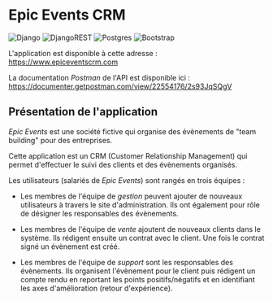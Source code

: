 # Epic Events CRM

![Django](https://img.shields.io/badge/django-%23092E20.svg?style=for-the-badge&logo=django&logoColor=white) ![DjangoREST](https://img.shields.io/badge/DJANGO-REST-ff1709?style=for-the-badge&logo=django&logoColor=white&color=ff1709&labelColor=gray) ![Postgres](https://img.shields.io/badge/postgres-%23316192.svg?style=for-the-badge&logo=postgresql&logoColor=white) ![Bootstrap](https://img.shields.io/badge/bootstrap-%23563D7C.svg?style=for-the-badge&logo=bootstrap&logoColor=white) 

L'application est disponible à cette adresse : https://www.epiceventscrm.com

La documentation *Postman* de l'API est disponible ici : https://documenter.getpostman.com/view/22554176/2s93JqSQgV

## Présentation de l'application

*Epic Events* est une société fictive qui organise des évènements de "team building" pour des entreprises.

Cette application est un CRM (Customer Relationship Management) qui permet d'effectuer le suivi des clients et des évènements organisés.

Les utilisateurs (salariés de *Epic Events*) sont rangés en trois équipes :

- Les membres de l'équipe de *gestion* peuvent ajouter de nouveaux utilisateurs à travers le site d'administration. Ils ont également pour rôle de désigner les responsables des évènements.

- Les membres de l'équipe de *vente* ajoutent de nouveaux clients dans le système. Ils rédigent ensuite un contrat avec le client. Une fois le contrat signé un évènement est créé.

- Les membres de l'équipe de *support* sont les responsables des évènements. Ils organisent l'évènement pour le client puis rédigent un compte rendu en reportant les points positifs/négatifs et en identifiant les axes d'amélioration (retour d'expérience).
